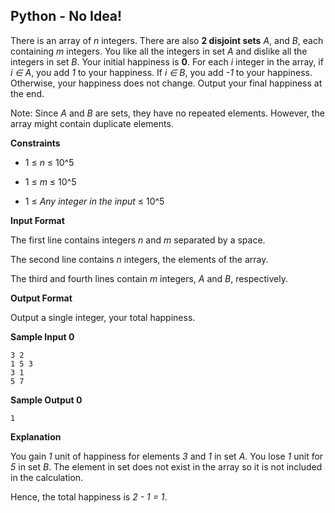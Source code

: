 ## Python - No Idea!

There is an array of *n* integers. There are also **2 disjoint sets** *A*, and *B*, each containing *m* integers. You like all the integers in set *A* and dislike all the integers in set *B*. Your initial happiness is **0**. For each *i* integer in the array, if *i ∈ A*, you add *1* to your happiness. If *i ∈ B*, you add *-1* to your happiness. Otherwise, your happiness does not change. Output your final happiness at the end.

Note: Since *A* and *B* are sets, they have no repeated elements. However, the array might contain duplicate elements.

**Constraints**

* 1 ≤ *n* ≤ 10^5

* 1 ≤ *m* ≤ 10^5

* 1 ≤ *Any integer in the input* ≤ 10^5

**Input Format**

The first line contains integers *n* and *m* separated by a space.

The second line contains *n* integers, the elements of the array.

The third and fourth lines contain *m* integers, *A* and *B*, respectively.

**Output Format**

Output a single integer, your total happiness.

**Sample Input 0**

```
3 2
1 5 3
3 1
5 7
```

**Sample Output 0**

```
1
```

**Explanation**

You gain *1* unit of happiness for elements *3* and *1* in set *A*. You lose *1* unit for *5* in set *B*. The element  in set  does not exist in the array so it is not included in the calculation.

Hence, the total happiness is *2 - 1 = 1*.
